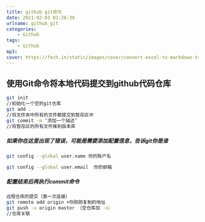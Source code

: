 ```yaml
---
title: github git命令
date: 2021-02-03 01:26:39
urlname: github_git
categories: 
    - Github
tags: 
    - Github
mp3: 
cover: https://fech.in/static/images/cover/convert-excel-to-markdown-table.jpeg
---
```


## 使用Git命令将本地代码提交到github代码仓库

```bash
git init
//初始化一个空的git仓库
git add .
//将文件夹中所有的文件都提交到暂存区中
git commit -m ‘添加一个描述’
//将暂存区的所有文件推到版本库
```

##### 如果你在这里出现了错误，可能是需要添加配置信息，告诉git你是谁

```bash
git config --global user.name 你的账户名 

git config --global user.email  你的邮箱
```

##### 配置结束后再执行commit命令

```bash
远程仓库的提交（第一次连接）
git remote add origin +你刚刚复制的地址
git push -u origin master （空仓库加 -u）
//仓库关联
```

